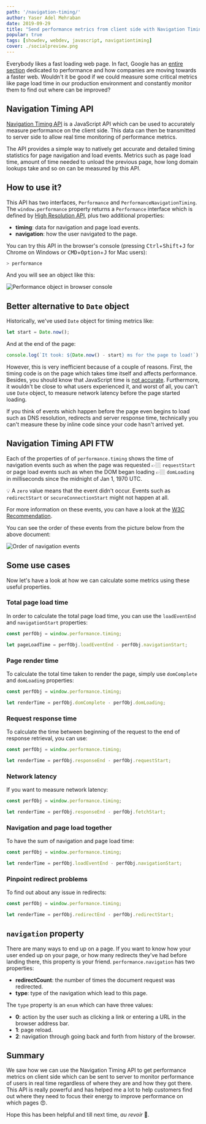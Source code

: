```yaml
---
path: '/navigation-timing/'
author: Yaser Adel Mehraban
date: 2019-09-29
title: "Send performance metrics from client side with Navigation Timing API ⚡"
popular: true
tags: [showdev, webdev, javascript, navigationtiming]
cover: ./socialpreview.png
---
```


Everybody likes a fast loading web page. In fact, Google has an [entire section](https://developers.google.com/web/fundamentals/performance/why-performance-matters/) dedicated to performance and how companies are moving towards a faster web. Wouldn't it be good if we could measure some critical metrics like page load time in our production environment and constantly monitor them to find out where can be improved?

<!--more-->

## Navigation Timing API

[Navigation Timing API](https://developer.mozilla.org/en-US/docs/Web/API/Navigation_timing_API) is a JavaScript API which can be used to accurately measure performance on the client side. This data can then be transmitted to server side to allow real time monitoring of performance metrics.

The API provides a simple way to natively get accurate and detailed timing statistics for page navigation and load events. Metrics such as page load time, amount of time needed to unload the previous page, how long domain lookups take and so on can be measured by this API.

## How to use it?

This API has two interfaces, `Performance` and `PerformanceNavigationTiming`. The `window.performance` property returns a `Performance` interface which is defined by [High Resolution API](https://developer.mozilla.org/en-US/docs/Web/API/Performance_API), plus two additional properties:

* **timing**: data for navigation and page load events.
* **navigation**: how the user navigated to the page.

You can try this API in the browser's console (pressing <kbd>Ctrl</kbd>+<kbd>Shift</kbd>+<kbd>J</kbd> for Chrome on Windows or <kbd>CMD</kbd>+<kbd>Option</kbd>+<kbd>J</kbd> for Mac users):

```bash
> performance
```

And you will see an object like this:

![Performance object in browser console](./performance.jpg)

## Better alternative to `Date` object

Historically, we've used `Date` object for timing metrics like:

```js
let start = Date.now();
```

And at the end of the page:

```js
console.log(`It took: ${Date.now() - start} ms for the page to load!`);
```
However, this is very inefficient because of a couple of reasons. First, the timing code is on the page which takes time itself and affects performance. Besides, you should know that JavaScript time is [not accurate](https://johnresig.com/blog/accuracy-of-javascript-time/). Furthermore, it wouldn't be close to what users experienced it, and worst of all, you can't use `Date` object, to measure network latency before the page started loading.

If you think of events which happen before the page even begins to load such as DNS resolution, redirects and server response time, technically you can't measure these by inline code since your code hasn't arrived yet.

## Navigation Timing API FTW

Each of the properties of of `performance.timing` shows the time of navigation events such as when the page was requested 👉🏼 `requestStart` or page load events such as when the DOM began loading 👉🏼 `domLoading` in milliseconds since the midnight of Jan 1, 1970 UTC.

💡 A `zero` value means that the event didn't occur. Events such as `redirectStart` or `secureConnectionStart` might not happen at all.

For more information on these events, you can have a look at the [W3C Recommendation](https://www.w3.org/TR/navigation-timing/#sec-navigation-timing-interface).

You can see the order of these events from the picture below from the above document:

![Order of navigation events](./timing-overview.png)

## Some use cases

Now let's have a look at how we can calculate some metrics using these useful properties.

### Total page load time

In order to calculate the total page load time, you can use the `loadEventEnd` and `navigationStart` properties:

```js
const perfObj = window.performance.timing;

let pageLoadTime = perfObj.loadEventEnd - perfObj.navigationStart;
```

### Page render time

To calculate the total time taken to render the page, simply use `domComplete` and `domLoading` properties:

```js
const perfObj = window.performance.timing;

let renderTime = perfObj.domComplete - perfObj.domLoading;
```

### Request response time

To calculate the time between beginning of the request to the end of response retrieval, you can use:

```js
const perfObj = window.performance.timing;

let renderTime = perfObj.responseEnd - perfObj.requestStart;
```

### Network latency

If you want to measure network latency:

```js
const perfObj = window.performance.timing;

let renderTime = perfObj.responseEnd - perfObj.fetchStart;
```

### Navigation and page load together

To have the sum of navigation and page load time:

```js
const perfObj = window.performance.timing;

let renderTime = perfObj.loadEventEnd - perfObj.navigationStart;
```

### Pinpoint redirect problems

To find out about any issue in redirects:

```js
const perfObj = window.performance.timing;

let renderTime = perfObj.redirectEnd - perfObj.redirectStart;
```

## `navigation` property

There are many ways to end up on a page. If you want to know how your user ended up on your page, or how many redirects they've had before landing there, this property is your friend. `performance.navigation` has two properties:

* **redirectCount**: the number of times the document request was redirected.
* **type**: type of the navigation which lead to this page.

The `type` property is an `enum` which can have three values:

* **0**: action by the user such as clicking a link or entering a URL in the browser address bar.
* **1**: page reload.
* **2**: navigation through going back and forth from history of the browser.


## Summary

We saw how we can use the Navigation Timing API to get performance metrics on client side which can be sent to server to monitor performance of users in real time regardless of where they are and how they got there. This API is really powerful and has helped me a lot to help customers find out where they need to focus their energy to improve performance on which pages 😍.

Hope this has been helpful and till next time, _au revoir_ 👋.